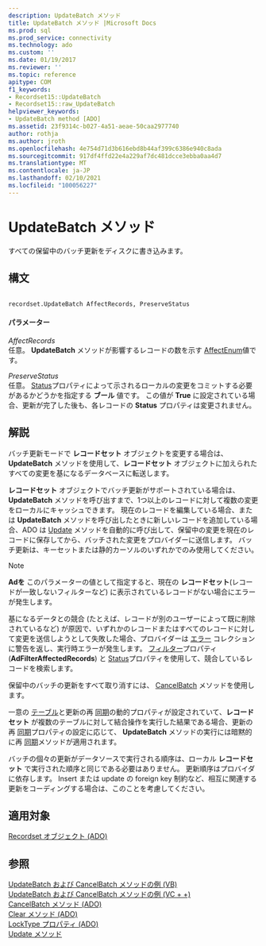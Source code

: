 ```yaml
---
description: UpdateBatch メソッド
title: UpdateBatch メソッド |Microsoft Docs
ms.prod: sql
ms.prod_service: connectivity
ms.technology: ado
ms.custom: ''
ms.date: 01/19/2017
ms.reviewer: ''
ms.topic: reference
apitype: COM
f1_keywords:
- Recordset15::UpdateBatch
- Recordset15::raw_UpdateBatch
helpviewer_keywords:
- UpdateBatch method [ADO]
ms.assetid: 23f9314c-b027-4a51-aeae-50caa2977740
author: rothja
ms.author: jroth
ms.openlocfilehash: 4e754d71d3b616ebd8b44af399c6386e940c8ada
ms.sourcegitcommit: 917df4ffd22e4a229af7dc481dcce3ebba0aa4d7
ms.translationtype: MT
ms.contentlocale: ja-JP
ms.lasthandoff: 02/10/2021
ms.locfileid: "100056227"
---
```

# <a name="updatebatch-method"></a>UpdateBatch メソッド
すべての保留中のバッチ更新をディスクに書き込みます。  
  
## <a name="syntax"></a>構文  
  
```  
  
recordset.UpdateBatch AffectRecords, PreserveStatus  
```  
  
#### <a name="parameters"></a>パラメーター  
 *AffectRecords*  
 任意。 **UpdateBatch** メソッドが影響するレコードの数を示す [AffectEnum](./affectenum.md)値です。  
  
 *PreserveStatus*  
 任意。 [Status](./status-property-ado-recordset.md)プロパティによって示されるローカルの変更をコミットする必要があるかどうかを指定する **ブール** 値です。 この値が **True** に設定されている場合、更新が完了した後も、各レコードの **Status** プロパティは変更されません。  
  
## <a name="remarks"></a>解説  
 バッチ更新モードで **レコードセット** オブジェクトを変更する場合は、 **UpdateBatch** メソッドを使用して、**レコードセット** オブジェクトに加えられたすべての変更を基になるデータベースに転送します。  
  
 **レコードセット** オブジェクトでバッチ更新がサポートされている場合は、 **UpdateBatch** メソッドを呼び出すまで、1つ以上のレコードに対して複数の変更をローカルにキャッシュできます。 現在のレコードを編集している場合、または **UpdateBatch** メソッドを呼び出したときに新しいレコードを追加している場合、ADO は [Update](./update-method.md) メソッドを自動的に呼び出して、保留中の変更を現在のレコードに保存してから、バッチされた変更をプロバイダーに送信します。 バッチ更新は、キーセットまたは静的カーソルのいずれかでのみ使用してください。  
  
> [!NOTE]
>  **Adを** このパラメーターの値として指定すると、現在の **レコードセット**(レコードが一致しないフィルターなど) に表示されているレコードがない場合にエラーが発生します。  
  
 基になるデータとの競合 (たとえば、レコードが別のユーザーによって既に削除されているなど) が原因で、いずれかのレコードまたはすべてのレコードに対して変更を送信しようとして失敗した場合、プロバイダーは [エラー](./errors-collection-ado.md) コレクションに警告を返し、実行時エラーが発生します。 [フィルター](./filter-property.md)プロパティ (**AdFilterAffectedRecords**) と [Status](./status-property-ado-recordset.md)プロパティを使用して、競合しているレコードを検索します。  
  
 保留中のバッチの更新をすべて取り消すには、 [CancelBatch](./cancelbatch-method-ado.md) メソッドを使用します。  
  
 一意の [テーブル](./unique-table-unique-schema-unique-catalog-properties-dynamic-ado.md)と更新の再 [同期](./update-resync-property-dynamic-ado.md)の動的プロパティが設定されていて、**レコードセット** が複数のテーブルに対して結合操作を実行した結果である場合、更新の再 [同期](./update-resync-property-dynamic-ado.md)プロパティの設定に応じて、 **UpdateBatch** メソッドの実行には暗黙的に再 [同期](./resync-method.md)メソッドが適用されます。  
  
 バッチの個々の更新がデータソースで実行される順序は、ローカル **レコードセット** で実行された順序と同じである必要はありません。 更新順序はプロバイダに依存します。 Insert または update の foreign key 制約など、相互に関連する更新をコーディングする場合は、このことを考慮してください。  
  
## <a name="applies-to"></a>適用対象  
 [Recordset オブジェクト (ADO)](./recordset-object-ado.md)  
  
## <a name="see-also"></a>参照  
 [UpdateBatch および CancelBatch メソッドの例 (VB)](./updatebatch-and-cancelbatch-methods-example-vb.md)   
 [UpdateBatch および CancelBatch メソッドの例 (VC + +)](./updatebatch-and-cancelbatch-methods-example-vc.md)   
 [CancelBatch メソッド (ADO)](./cancelbatch-method-ado.md)   
 [Clear メソッド (ADO)](./clear-method-ado.md)   
 [LockType プロパティ (ADO)](./locktype-property-ado.md)   
 [Update メソッド](./update-method.md)